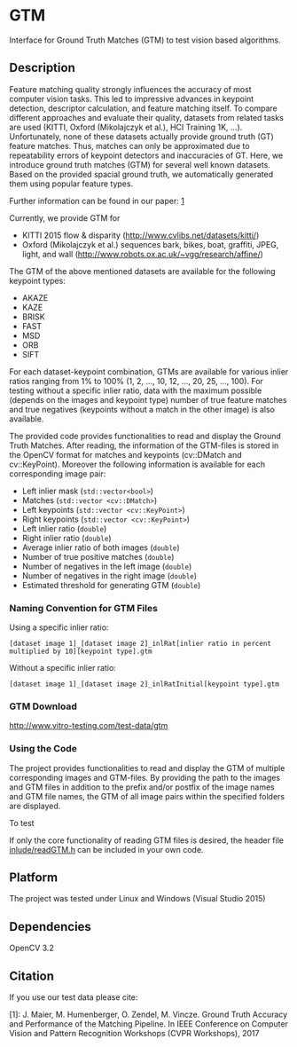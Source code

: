 # GTM
Interface for Ground Truth Matches (GTM) to test vision based algorithms.

## Description
Feature matching quality strongly influences the accuracy of most computer vision tasks. This led to impressive advances in keypoint detection, descriptor calculation, and feature matching itself. To compare different approaches and evaluate their quality, datasets from related tasks are used (KITTI, Oxford (Mikolajczyk et al.), HCI Training 1K, ...). Unfortunately, none of these datasets actually provide ground truth (GT) feature matches. Thus, matches can only be approximated due to repeatability errors of keypoint detectors and inaccuracies of GT. Here, we introduce ground truth matches (GTM) for several well known datasets. Based on the provided spacial ground truth, we automatically generated them using popular feature types. 

Further information can be found in our paper: [1](https://github.com/josefmaierfl/GTM/blob/master/README.md#citation)

Currently, we provide GTM for 
* KITTI 2015 flow & disparity (http://www.cvlibs.net/datasets/kitti/)
* Oxford (Mikolajczyk et al.) sequences bark, bikes, boat, graffiti, JPEG, light, and wall (http://www.robots.ox.ac.uk/~vgg/research/affine/)

The GTM of the above mentioned datasets are available for the following keypoint types:
* AKAZE
* KAZE
* BRISK
* FAST
* MSD
* ORB
* SIFT

For each dataset-keypoint combination, GTMs are available for various inlier ratios ranging from 1% to 100% (1, 2, ..., 10, 12, ..., 20, 25, ..., 100). For testing without a specific inlier ratio, data with the maximum possible (depends on the images and keypoint type) number of true feature matches and true negatives (keypoints without a match in the other image) is also available.

The provided code provides functionalities to read and display the Ground Truth Matches. After reading, the information of the GTM-files is stored in the OpenCV format for matches and keypoints (cv::DMatch and cv::KeyPoint). Moreover the following information is available for each corresponding image pair:
* Left inlier mask (`std::vector<bool>`)
* Matches (`std::vector <cv::DMatch>`)
* Left keypoints (`std::vector <cv::KeyPoint>`)
* Right keypoints (`std::vector <cv::KeyPoint>`)
* Left inlier ratio (`double`)
* Right inlier ratio (`double`)
* Average inlier ratio of both images (`double`)
* Number of true positive matches (`double`)
* Number of negatives in the left image (`double`)
* Number of negatives in the right image (`double`)
* Estimated threshold for generating GTM (`double`)

### Naming Convention for GTM Files
Using a specific inlier ratio:

`[dataset image 1]_[dataset image 2]_inlRat[inlier ratio in percent multiplied by 10][keypoint type].gtm`

Without a specific inlier ratio: 

`[dataset image 1]_[dataset image 2]_inlRatInitial[keypoint type].gtm`

### GTM Download
http://www.vitro-testing.com/test-data/gtm

### Using the Code
The project provides functionalities to read and display the GTM of multiple corresponding images and GTM-files. By providing the path to the images and GTM files in addition to the prefix and/or postfix of the image names and GTM file names, the GTM of all image pairs within the specified folders are displayed.

To test 

If only the core functionality of reading GTM files is desired, the header file [inlude/readGTM.h](inlude/readGTM.h) can be included in your own code.

## Platform
The project was tested under Linux and Windows (Visual Studio 2015)

## Dependencies
OpenCV 3.2

## Citation
If you use our test data please cite: 

[1]: J. Maier, M. Humenberger, O. Zendel, M. Vincze. Ground Truth Accuracy and Performance of the Matching Pipeline. In IEEE Conference on Computer Vision and Pattern Recognition Workshops (CVPR Workshops), 2017
